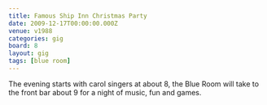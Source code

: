 ```yaml
---
title: Famous Ship Inn Christmas Party
date: 2009-12-17T00:00:00.000Z
venue: v1988
categories: gig
board: 8
layout: gig
tags: [blue room]
---
```

The evening starts with carol singers at about 8, the Blue Room will take to the front bar about 9 for a night of music, fun and games.
